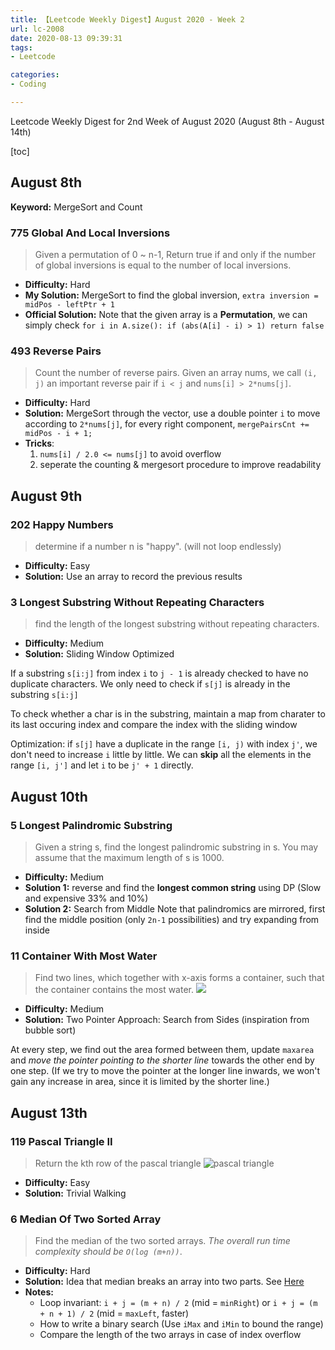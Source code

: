 ```yaml
---
title: 【Leetcode Weekly Digest】August 2020 - Week 2
url: lc-2008
date: 2020-08-13 09:39:31
tags: 
- Leetcode

categories: 
- Coding

---
```


Leetcode Weekly Digest for 2nd Week of August 2020 (August 8th - August 14th)

[toc]

<!--more-->

## August 8th

**Keyword:** MergeSort and Count

### 775 Global And Local Inversions

> Given a permutation of 0 ~ n-1, Return true if and only if the number of global inversions is equal to the number of local inversions.

- **Difficulty:** Hard
- **My Solution:** MergeSort to find the global inversion, `extra inversion =  midPos - leftPtr + 1`
- **Official Solution:** Note that the given array is a **Permutation**, we can simply check `for i in A.size(): if (abs(A[i] - i) > 1) return false`

### 493 Reverse Pairs

> Count the number of reverse pairs. Given an array nums, we call `(i, j)` an important reverse pair if `i < j` and `nums[i] > 2*nums[j]`.

- **Difficulty:** Hard
- **Solution:** MergeSort through the vector, use a double pointer `i` to move according to `2*nums[j]`, for every right component, `mergePairsCnt += midPos - i + 1;`
- **Tricks**:
  1. `nums[i] / 2.0 <= nums[j]` to avoid overflow
  2. seperate the counting & mergesort procedure to improve readability

## August 9th

### 202 Happy Numbers

> determine if a number n is "happy". (will not loop endlessly)

- **Difficulty:** Easy
- **Solution:** Use an array to record the previous results

### 3 Longest Substring Without Repeating Characters

> find the length of the longest substring without repeating characters.

- **Difficulty:** Medium
- **Solution:** Sliding Window Optimized

If a substring `s[i:j]` from index `i` to `j - 1` is already checked to have no duplicate characters. We only need to check if `s[j]` is already in the substring `s[i:j]`

To check whether a char is in the substring, maintain a map from charater to its last occuring index and compare the index with the sliding window

Optimization: if `s[j]` have a duplicate in the range `[i, j)` with index `j'`, we don't need to increase `i` little by little. We can **skip** all the elements in the range `[i, j']` and let `i` to be `j' + 1` directly.

## August 10th

### 5 Longest Palindromic Substring

> Given a string s, find the longest palindromic substring in s. You may assume that the maximum length of s is 1000.

- **Difficulty:** Medium
- **Solution 1:** reverse and find the **longest common string** using DP (Slow and expensive 33% and 10%)
- **Solution 2:** Search from Middle
  Note that palindromics are mirrored, first find the middle position (only `2n-1` possibilities) and try expanding from inside

### 11 Container With Most Water

> Find two lines, which together with x-axis forms a container, such that the container contains the most water. ![](https://s3-lc-upload.s3.amazonaws.com/uploads/2018/07/17/question_11.jpg)

- **Difficulty:** Medium
- **Solution:** Two Pointer Approach: Search from Sides (inspiration from bubble sort)

At every step, we find out the area formed between them, update `maxarea` and _move the pointer pointing to the shorter line_ towards the other end by one step. (If we try to move the pointer at the longer line inwards, we won't gain any increase in area, since it is limited by the shorter line.)

## August 13th

### 119 Pascal Triangle II

> Return the kth row of the pascal triangle
> ![pascal triangle](https://upload.wikimedia.org/wikipedia/commons/0/0d/PascalTriangleAnimated2.gif)

- **Difficulty:** Easy
- **Solution:** Trivial Walking

### 6 Median Of Two Sorted Array

> Find the median of the two sorted arrays. _The overall run time complexity should be `O(log (m+n))`_.

- **Difficulty:** Hard
- **Solution:** Idea that median breaks an array into two parts. See [Here](https://leetcode.com/problems/median-of-two-sorted-arrays/solution/)
- **Notes:**
  - Loop invariant: `i + j = (m + n) / 2` (mid = `minRight`) or `i + j = (m + n + 1) / 2` (mid = `maxLeft`, faster)
  - How to write a binary search (Use `iMax` and `iMin` to bound the range)
  - Compare the length of the two arrays in case of index overflow